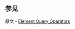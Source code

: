 ## 参见

原文 - [Element Query Operators]( https://docs.mongodb.com/manual/reference/operator/query-element/ )

